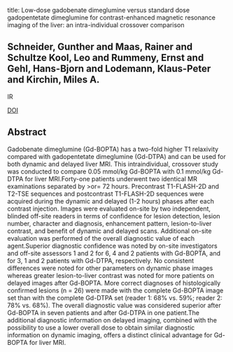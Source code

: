 title: Low-dose gadobenate dimeglumine versus standard dose gadopentetate dimeglumine for contrast-enhanced magnetic resonance imaging of the liver: an intra-individual crossover comparison

## Schneider, Gunther and Maas, Rainer and Schultze Kool, Leo and Rummeny, Ernst and Gehl, Hans-Bjorn and Lodemann, Klaus-Peter and Kirchin, Miles A.
IR

<a href="https://doi.org/10.1097/01.RLI.0000044931.26224.F9">DOI</a>

## Abstract
Gadobenate dimeglumine (Gd-BOPTA) has a two-fold higher T1 relaxivity compared with gadopentetate dimeglumine (Gd-DTPA) and can be used for both dynamic and delayed liver MRI. This intraindividual, crossover study was conducted to compare 0.05 mmol/kg Gd-BOPTA with 0.1 mmol/kg Gd-DTPA for liver MRI.Forty-one patients underwent two identical MR examinations separated by >or= 72 hours. Precontrast T1-FLASH-2D and T2-TSE sequences and postcontrast T1-FLASH-2D sequences were acquired during the dynamic and delayed (1-2 hours) phases after each contrast injection. Images were evaluated on-site by two independent, blinded off-site readers in terms of confidence for lesion detection, lesion number, character and diagnosis, enhancement pattern, lesion-to-liver contrast, and benefit of dynamic and delayed scans. Additional on-site evaluation was performed of the overall diagnostic value of each agent.Superior diagnostic confidence was noted by on-site investigators and off-site assessors 1 and 2 for 6, 4 and 2 patients with Gd-BOPTA, and for 3, 1 and 2 patients with Gd-DTPA, respectively. No consistent differences were noted for other parameters on dynamic phase images whereas greater lesion-to-liver contrast was noted for more patients on delayed images after Gd-BOPTA. More correct diagnoses of histologically confirmed lesions (n = 26) were made with the complete Gd-BOPTA image set than with the complete Gd-DTPA set (reader 1: 68% vs. 59%; reader 2: 78% vs. 68%). The overall diagnostic value was considered superior after Gd-BOPTA in seven patients and after Gd-DTPA in one patient.The additional diagnostic information on delayed imaging, combined with the possibility to use a lower overall dose to obtain similar diagnostic information on dynamic imaging, offers a distinct clinical advantage for Gd-BOPTA for liver MRI.

